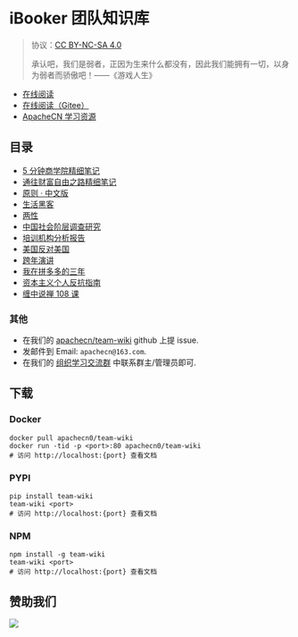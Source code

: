 # iBooker 团队知识库

> 协议：[CC BY-NC-SA 4.0](http://creativecommons.org/licenses/by-nc-sa/4.0/)
> 
> 承认吧，我们是弱者，正因为生来什么都没有，因此我们能拥有一切，以身为弱者而骄傲吧！——《游戏人生》

* [在线阅读](https://wiki.apachecn.org)
* [在线阅读（Gitee）](https://apachecn.gitee.io/team-wiki/)
* [ApacheCN 学习资源](http://docs.apachecn.org/)

## 目录

+   [5 分钟商学院精细笔记](docs/business-5min-notes/README.md)
+   [通往财富自由之路精细笔记](docs/the-way-to-wealth-freedom-notes/README.md)
+   [原则 · 中文版](docs/principles-zh/README.md)
+   [生活黑客](docs/生活黑客/README.md)
+   [两性](docs/两性/README.md)
+   [中国社会阶层调查研究](docs/中国社会调查研究/README.md)
+   [培训机构分析报告](docs/ti-analysis/README.md)
+   [美国反对美国](docs/america-against-america/README.md)
+   [跨年演讲](docs/跨年演讲/README.md)
+   [我在拼多多的三年](docs/pdd_3years.md)
+   [资本主义个人反抗指南](docs/资本主义个人反抗指南/README.md)
+   [缠中说禅 108 课](docs/chzhshch/README.md)




### 其他

*   在我们的 [apachecn/team-wiki](https://github.com/apachecn/team-wiki) github 上提 issue.
*   发邮件到 Email: `apachecn@163.com`.
*   在我们的 [组织学习交流群](http://www.apachecn.org/organization/348.html) 中联系群主/管理员即可.

## 下载

### Docker

```
docker pull apachecn0/team-wiki
docker run -tid -p <port>:80 apachecn0/team-wiki
# 访问 http://localhost:{port} 查看文档
```

### PYPI

```
pip install team-wiki
team-wiki <port>
# 访问 http://localhost:{port} 查看文档
```

### NPM

```
npm install -g team-wiki
team-wiki <port>
# 访问 http://localhost:{port} 查看文档
```

## 赞助我们

![](http://data.apachecn.org/img/about/donate.jpg)
